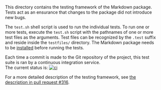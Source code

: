 This directory contains the testing framework of the Markdown package. Tests
act as an ensurance that changes to the package did not introduce new bugs.

The `test.sh` shell script is used to run the individual tests. To run one or
more tests, execute the `test.sh` script with the pathnames of one or more test
files as the arguments. Test files can be recognized by the `.test` suffix and
reside inside the `testfiles/` directory. The Markdown package needs to be
[installed][install] before running the tests.

 [install]:  http://mirrors.ctan.org/macros/generic/markdown/markdown.html#installation "Markdown Package User Manual"

Each time a commit is made to the Git repository of the project, this test
suite is ran by a continuous integration service.  
The current status is:
[![ci](https://github.com/Witiko/markdown/workflows/Test/badge.svg)][ci]

 [ci]:       https://github.com/Witiko/markdown/actions "GitHub Actions"

For a more detailed description of the testing framework, see
[the description in pull request #316][pr-316].

 [pr-316]: https://github.com/Witiko/markdown/pull/316#issuecomment-1663868646 "Implement batching to unit tests"
